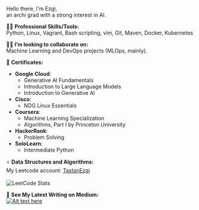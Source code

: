 Hello there, I'm Ezgi, </br>
an archi grad with a strong interest in AI.

👨‍💻 **Professional Skills/Tools:** </br>
Python, Linux, Vagrant, Bash scripting, vim, Git, Maven, Docker, Kubernetes

🌱👯 **I’m looking to collaborate on:**  
Machine Learning and DevOps projects (MLOps, mainly).

📜 **Certificates:**
- **Google Cloud**:
  - Generative AI Fundamentals
  - Introduction to Large Language Models
  - Introduction to Generative AI
- **Cisco**:
  - NDG Linux Essentials
- **Coursera**:
  - Machine Learning Specialization
  - Algorithms, Part I by Princeton University
- **HackerRank**:
  - Problem Solving
- **SoloLearn**:
  - Intermediate Python
 
⭐️ **Data Structures and Algorithms:**  
My Leetcode account: [TastanEzgi](https://leetcode.com/TastanEzgi/)
</br> </br>
![LeetCode Stats](https://leetcode.card.workers.dev/tastanezgi?theme=north&extension=activity)
  
📝 **See My Latest Writing on Medium:**  
[![Alt text here](https://nodejs-medium-fetcher.vercel.app/?username=EzgiTastan&limit=1&responseType=svg)](https://medium.com/@EzgiTastan)


